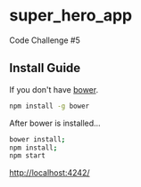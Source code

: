 # super_hero_app
Code Challenge #5

## Install Guide

If you don't have [bower](http://bower.io).
```bash
npm install -g bower
```
After bower is installed...
```bash
bower install;
npm install;
npm start
```

[http://localhost:4242/](http://localhost:4242/)
